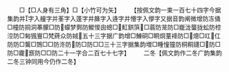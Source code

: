 <!-- { "loadSidebar": true } -->
　　□【□人身有三角】□【小竹可为矢】
　　【按佩文韵一束一百七十四字今据集韵并字入艟字并莑字入蓬字并韸字入逄字并懵字入懜字又据音韵阐微增防冻俑□橦防挏洞菶朦□防蠓梦鄸防鯼惾囱蟌□魟鉷篊□蓊防茏防□巃泷蠪拢蚣防椌涳防□匑猦寷□梵蔠众防娀五十三字据广韵增□鯟硐□眮烔蕫袶防□熜□叿仜防防□鸗□鵼□□防泈防防□防□□三十三字据集韵増□畽憧獞防秱粡鑝□防□防□靇窾防□□防二十一字合二百七十七字】
　　二冬【佩文韵作二冬广韵集韵二冬三钟同用今仍作二冬】
